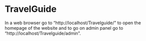 # TravelGuide
 In a web browser go to “http://localhost/Travelguide/” to open the homepage of the
website and to go on admin panel go to “http://localhost/Travelguide/admin”. 
